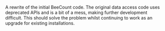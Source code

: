 A rewrite of the initial BeeCount code. The original data access code uses deprecated APIs and is a bit of a mess, making further development difficult. This should solve the problem whilst continuing to work as an upgrade for existing installations.
